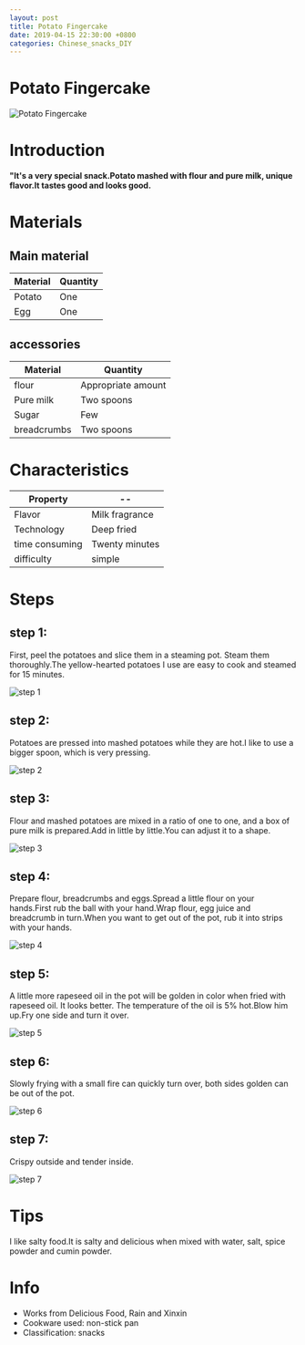 ```yaml
---
layout: post
title: Potato Fingercake
date: 2019-04-15 22:30:00 +0800
categories: Chinese_snacks_DIY
---
```


# Potato Fingercake

![Potato Fingercake]({{site.baseurl}}/img/418053/418053.jpg)

# Introduction

**"It's a very special snack.Potato mashed with flour and pure milk, unique flavor.It tastes good and looks good.**

# Materials


## Main material

Material|Quantity
--|--
Potato|One
Egg|One

## accessories

Material|Quantity
--|--
flour|Appropriate amount
Pure milk|Two spoons
Sugar|Few
breadcrumbs|Two spoons

# Characteristics

Property|--
--|--
Flavor|Milk fragrance
Technology|Deep fried
time consuming|Twenty minutes
difficulty|simple

# Steps

## step 1:

First, peel the potatoes and slice them in a steaming pot. Steam them thoroughly.The yellow-hearted potatoes I use are easy to cook and steamed for 15 minutes.

![step 1]({{site.baseurl}}/img/418053/1.jpg)

## step 2:

Potatoes are pressed into mashed potatoes while they are hot.I like to use a bigger spoon, which is very pressing.

![step 2]({{site.baseurl}}/img/418053/2.jpg)

## step 3:

Flour and mashed potatoes are mixed in a ratio of one to one, and a box of pure milk is prepared.Add in little by little.You can adjust it to a shape.

![step 3]({{site.baseurl}}/img/418053/3.jpg)

## step 4:

Prepare flour, breadcrumbs and eggs.Spread a little flour on your hands.First rub the ball with your hand.Wrap flour, egg juice and breadcrumb in turn.When you want to get out of the pot, rub it into strips with your hands.

![step 4]({{site.baseurl}}/img/418053/4.jpg)

## step 5:

A little more rapeseed oil in the pot will be golden in color when fried with rapeseed oil. It looks better. The temperature of the oil is 5% hot.Blow him up.Fry one side and turn it over.

![step 5]({{site.baseurl}}/img/418053/5.jpg)

## step 6:

Slowly frying with a small fire can quickly turn over, both sides golden can be out of the pot.

![step 6]({{site.baseurl}}/img/418053/6.jpg)

## step 7:

Crispy outside and tender inside.

![step 7]({{site.baseurl}}/img/418053/7.jpg)

# Tips

I like salty food.It is salty and delicious when mixed with water, salt, spice powder and cumin powder.

# Info

- Works from Delicious Food, Rain and Xinxin
- Cookware used: non-stick pan
- Classification: snacks